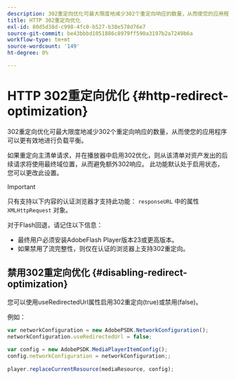 ```yaml
---
description: 302重定向优化可最大限度地减少302个重定向响应的数量，从而使您的应用程序可以更有效地进行负载平衡。
title: HTTP 302重定向优化
exl-id: 80d5d38d-c998-4fc0-b527-b38e578d76e7
source-git-commit: be43bbbd1051886c8979ff590a3197b2a7249b6a
workflow-type: tm+mt
source-wordcount: '149'
ht-degree: 0%

---
```


# HTTP 302重定向优化 {#http-redirect-optimization}

302重定向优化可最大限度地减少302个重定向响应的数量，从而使您的应用程序可以更有效地进行负载平衡。

如果重定向主清单请求，并在播放器中启用302优化，则从该清单对资产发出的后续请求将使用最终域位置，从而避免额外302响应。 此功能默认处于启用状态，您可以更改此设置。

>[!IMPORTANT]
>
>只有支持以下内容的认证浏览器才支持此功能： `responseURL` 中的属性 `XMLHttpRequest` 对象。

对于Flash回退，请记住以下信息：

* 最终用户必须安装AdobeFlash Player版本23或更高版本。
* 如果禁用了流完整性，则仅在认证的浏览器上支持302重定向。

## 禁用302重定向优化 {#disabling-redirect-optimization}

您可以使用useRedirectedUrl属性启用302重定向(true)或禁用(false)。

例如：

```js
var networkConfiguration = new AdobePSDK.NetworkConfiguration(); 
networkConfiguration.useRedirectedUrl = false; 
 
var config = new AdobePSDK.MediaPlayerItemConfig(); 
config.networkConfiguration = networkConfiguration;; 
 
player.replaceCurrentResource(mediaResource, config);
```
